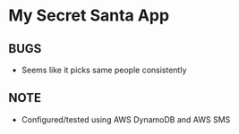 # My Secret Santa App

## BUGS
- Seems like it picks same people consistently

## NOTE
- Configured/tested using AWS DynamoDB and AWS SMS
